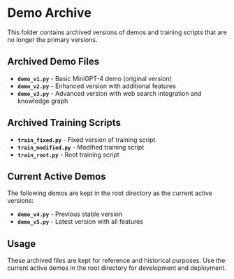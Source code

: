 # Demo Archive

This folder contains archived versions of demos and training scripts that are no longer the primary versions.

## Archived Demo Files

- **`demo_v1.py`** - Basic MiniGPT-4 demo (original version)
- **`demo_v2.py`** - Enhanced version with additional features
- **`demo_v3.py`** - Advanced version with web search integration and knowledge graph

## Archived Training Scripts

- **`train_fixed.py`** - Fixed version of training script
- **`train_modified.py`** - Modified training script
- **`train_root.py`** - Root training script

## Current Active Demos

The following demos are kept in the root directory as the current active versions:

- **`demo_v4.py`** - Previous stable version
- **`demo_v5.py`** - Latest version with all features

## Usage

These archived files are kept for reference and historical purposes. Use the current active demos in the root directory for development and deployment.
